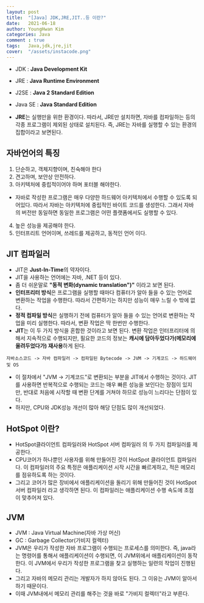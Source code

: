 ```yaml
---
layout: post
title:  "[Java] JDK,JRE,JIT..등 이란?"
date:   2021-06-18
author: YoungHwan Kim
categories: Java
comment : true
tags:	Java,jdk,jre,jit
cover:  "/assets/instacode.png"
---
```



- JDK : **Java Development Kit**
- JRE : **Java Runtime Environment**
- J2SE : **Java 2 Standard Edition**
- Java SE : **Java Standard Edition**

- **JRE**는 실행만을 위한 환경이다. 따라서, JRE만 설치하면, 자바를 컴파일하는 등의 각종 프로그램이 제외된 상태로 설치된다.
즉, JRE는 자바를 실행할 수 있는 환경의 집합이라고 보면된다.

## **자바언어의 특징** ##
1. 단순하고, 객체지향이며, 친숙해야 한다
2. 견고하며, 보안상 안전하다.
3. 아키텍처에 중립적이어야 하며 포터블 해야한다.
- 자바로 작성한 프로그램은 매우 다양한 하드웨어 아키텍처에서 수행할 수 있도록 되어있다. 따라서 자바는 아키텍처에 중립적인 바이트 코드를 생성한다. 그래서 자바의 버전만 동일하면 동일한 프로그램은 어떤 플랫폼에서도 실행할 수 있다.
4. 높은 성능을 제공해야 한다.
5. 인터프리트 언어이며, 쓰레드를 제공하고, 동적인 언어 이다.


## **JIT 컴파일러** ##
- JIT은 **Just-In-Time**의 약자이다.
- JIT을 사용하는 언어에는 자바, .NET 등이 있다.
- 좀 더 쉬운말로 **"동적 변화(dynamic translation")"** 이라고 보면 된다.
- **인터프리터 방식**은 프로그램을 실행할 때마다 컴퓨터가 알아 들을 수 있는 언어로 변환하는 작업을 수행한다. 따라서 간편하기는 하지만 성능이 매우 느릴 수 밖에 없다. 
- **정적 컴파일 방식**은 실행하기 전에 컴퓨터가 알아 들을 수 있는 언어로 변환하는 작업을 미리 실행한다. 따라서, 변환 작업은 딱 한번만 수행한다.
- **JIT**는 이 두 가지 방식을 혼합한 것이라고 보면 된다. 변환 작업은 인터프리터에 의해서 지속적으로 수행되지만, 필요한 코드의 정보는 **캐시에 담아두었다가(메모리에 올려두었다가) 재사용**하게 된다.


```
자바소스코드 -> 자바 컴파일러 -> 컴파일된 Bytecode -> JVM -> 기계코드 -> 하드웨어 및 OS
```
- 이 절차에서 "JVM -> 기계코드"로 변환되는 부분을 JIT에서 수행하는 것이다. JIT를 사용하면 반복적으로 수행되는 코드는 매우 빠른 성능을 보인다는 장점이 있지만, 반대로 처음에 시작할 때 변환 단계를 거쳐야 하므로 성능이 느리다는 단점이 있다.
- 하지만, CPU와 JDK성능 개선이 많아 해당 단점도 많이 개선되었다.

## **HotSpot 이란?** ##
- HotSpot클라이언트 컴파일러와 HotSpot 서버 컴파일러 의 두 가지 컴파일러를 제공한다.
- CPU코어가 하나뿐인 사용자를 위해 만들어진 것이 HotSpot 클라이언트 컴파일러다. 이 컴파일러의 주요 특정은 애플리케이션 시작 시간을 빠르게하고, 적은 메모리를 점유하도록 하는 것이다.
- 그리고 코어가 많은 장비에서 애플리케이션을 돌리기 위해 만들어진 것이 HotSpot 서버 컴파일러 라고 생각하면 된다. 이 컴파일러는 애플리케이션 수행 속도에 초점이 맞추어져 있다.

## **JVM** ##
- JVM : Java Virtual Machine(자바 가상 머신)
- GC : Garbage Collector(가비지 컬렉터)
- JVM은 우리가 작성한 자바 프로그램이 수행되는 프로세스를 의미한다. 즉, java라는 명령어를 통해서 애플리케이션이 수행되면, 이 JVM위에서 애플리케이션이 동작한다.
이 JVM에서 우리가 작성한 프로그램을 찾고 실행하는 일련의 작업이 진행된다.
- 그리고 자바의 메모리 관리는 개발자가 하지 않아도 된다. 그 이유는 JVM이 알아서 하기 때문이다.
- 이때 JVM내에서 메모리 관리를 해주는 것을 바로 "가비지 컬렉터"라고 부른다.
